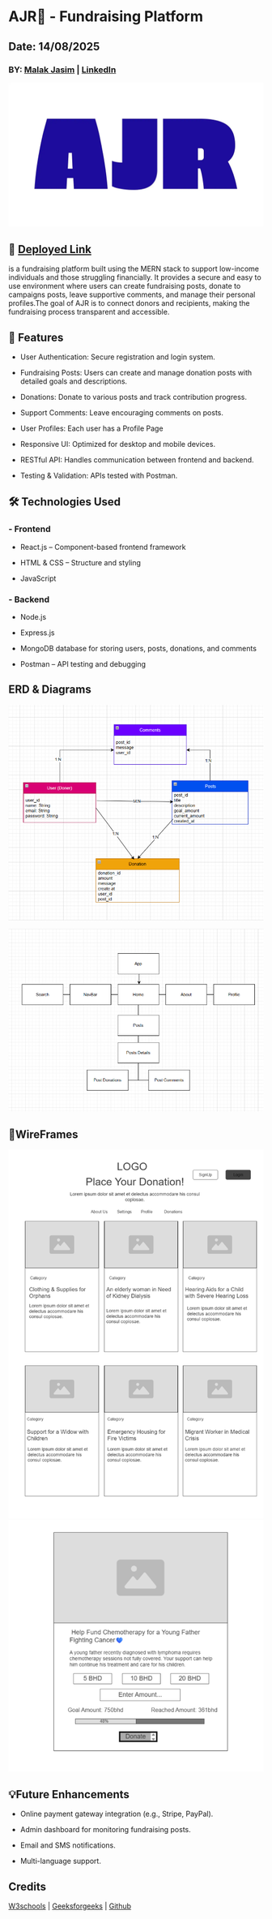 
#              **AJR💸** - Fundraising Platform

## Date: 14/08/2025
###    BY: [Malak Jasim](https://github.com/Malak1805) | [LinkedIn](https://www.linkedin.com/in/malak-jasim-b518a1295/)
![img3](./img/AjrWebsiteLogo.webp)

## 🔗 [Deployed Link](https://ajr.surge.sh/)

is a fundraising platform built using the MERN stack to support low-income individuals and those struggling financially. It provides a secure and easy to use environment where users can create fundraising posts, donate to campaigns posts, leave supportive comments, and manage their personal profiles.The goal of AJR is to connect donors and recipients, making the fundraising process transparent and accessible.

## 🚀 **Features**

- User Authentication: Secure registration and login system.

- Fundraising Posts: Users can create and manage donation posts with detailed goals and descriptions.

- Donations: Donate to various posts and track contribution progress.

- Support Comments: Leave encouraging comments on posts.

- User Profiles: Each user has a Profile Page

- Responsive UI: Optimized for desktop and mobile devices.

- RESTful API: Handles communication between frontend and backend.

- Testing & Validation: APIs tested with Postman.


## 🛠️ **Technologies Used**
### - Frontend

- React.js – Component-based frontend framework

- HTML & CSS – Structure and styling

- JavaScript 

### - Backend

- Node.js 

- Express.js 

- MongoDB database for storing users, posts, donations, and comments

- Postman – API testing and debugging



## **ERD & Diagrams**

![img](./img/Ajr-ERD.png)

![img2](./img/Ajr-componentsHierarchy.png)

## **🎨WireFrames**

![img4](./img/Ajr-HomePage-wireframe.png)
![img5](./img/Ajr-Post-wireframe.png)

## 💡**Future Enhancements**
- Online payment gateway integration (e.g., Stripe, PayPal).

- Admin dashboard for monitoring fundraising posts.

- Email and SMS notifications.

- Multi-language support.

## **Credits**
[W3schools](https://www.w3schools.com/) | [Geeksforgeeks](https://www.w3schools.com/) | [Github](https://github.com/Vivek-Kamboj/Crowd_funding)